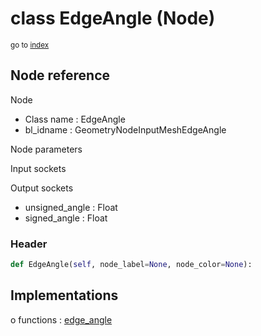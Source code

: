 # class EdgeAngle (Node)

<sub>go to [index](/docs/index.md)</sub>

## Node reference

Node
 - Class name : EdgeAngle
 - bl_idname : GeometryNodeInputMeshEdgeAngle

Node parameters

Input sockets

Output sockets
 - unsigned_angle : Float
 - signed_angle : Float

### Header

``` python
def EdgeAngle(self, node_label=None, node_color=None):
```

## Implementations

o functions : [edge_angle](/docs/classes/edge_angle.md)

